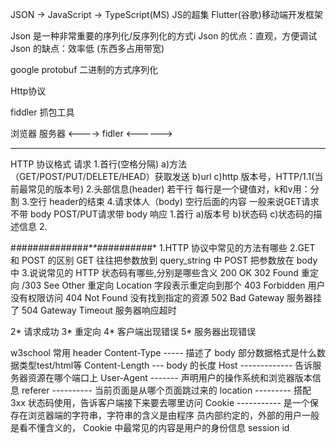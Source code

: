 JSON -> JavaScript -> TypeScript(MS) JS的超集
                      Flutter(谷歌)移动端开发框架

Json 是一种非常重要的序列化/反序列化的方式i
Json 的优点：直观，方便调试
Json 的缺点：效率低 (东西多占用带宽)

google protobuf
二进制的方式序列化

Http协议

fiddler 抓包工具

浏览器                        服务器
       <---->  fidler <------>
-----         -----           -----


HTTP 协议格式
请求
1.首行(空格分隔)
  a)方法（GET/POST/PUT/DELETE/HEAD）获取发送
  b)url
  c)http 版本号，HTTP/1.1(当前最常见的版本号)
2.头部信息(header)
  若干行
  每行是一个键值对，k和v用：分割
3.空行
  header的结束
4.请求体人（body)
  空行后面的内容
  一般来说GET请求不带 body POST/PUT请求带 body
响应
1.首行
  a)版本号
  b)状态码
  c)状态码的描述信息
2.




#*#*#*#*#*#*#*#*#*#*#*#*#*#**#*#*#*#*#*#*#*#*#*#*
1.HTTP 协议中常见的方法有哪些
2.GET 和 POST 的区别
  GET 往往把参数放到 query_string 中
  POST 把参数放在 body 中
3.说说常见的 HTTP 状态码有哪些,分别是哪些含义
  200 OK
  302 Found 重定向 /303 See Other 重定向 Location 字段表示重定向到那个
  403 Forbidden 用户没有权限访问
  404 Not Found 没有找到指定的资源
  502 Bad Gateway 服务器挂了
  504 Gateway Timeout 服务器响应超时

  2* 请求成功
  3* 重定向
  4* 客户端出现错误
  5* 服务器出现错误

  w3school
  常用 header
  Content-Type ----- 描述了 body 部分数据格式是什么数据类型test/html等
  Content-Length --- body 的长度
  Host ------------- 告诉服务器资源在哪个端口上
  User-Agent ------- 声明用户的操作系统和浏览器版本信息
  referer ---------- 当前页面是从哪个页面跳过来的
  location --------- 搭配 3xx 状态码使用，告诉客户端接下来要去哪里访问
  Cookie ----------- 是一个保存在浏览器端的字符串，字符串的含义是由程序
                     员内部约定的，外部的用户一般是看不懂含义的，
                     Cookie 中最常见的内容是用户的身份信息 session id


  
















